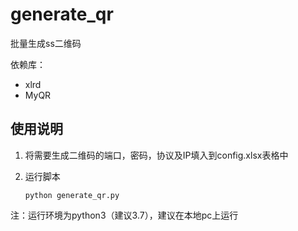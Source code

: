 # generate_qr
批量生成ss二维码

依赖库：

- xlrd
- MyQR

## 使用说明

1. 将需要生成二维码的端口，密码，协议及IP填入到config.xlsx表格中

2. 运行脚本

   ```
   python generate_qr.py
   ```

注：运行环境为python3（建议3.7），建议在本地pc上运行



